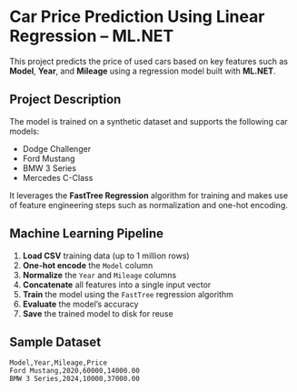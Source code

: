 
# Car Price Prediction Using Linear Regression – ML.NET

This project predicts the price of used cars based on key features such as **Model**, **Year**, and **Mileage** using a regression model built with **ML.NET**.

##  Project Description

The model is trained on a synthetic dataset and supports the following car models:

- Dodge Challenger  
- Ford Mustang  
- BMW 3 Series  
- Mercedes C-Class  

It leverages the **FastTree Regression** algorithm for training and makes use of feature engineering steps such as normalization and one-hot encoding.

##  Machine Learning Pipeline

1. **Load CSV** training data (up to 1 million rows)
2. **One-hot encode** the `Model` column
3. **Normalize** the `Year` and `Mileage` columns
4. **Concatenate** all features into a single input vector
5. **Train** the model using the `FastTree` regression algorithm
6. **Evaluate** the model’s accuracy
7. **Save** the trained model to disk for reuse

##  Sample Dataset

```csv
Model,Year,Mileage,Price
Ford Mustang,2020,60000,14000.00
BMW 3 Series,2024,10000,37000.00


